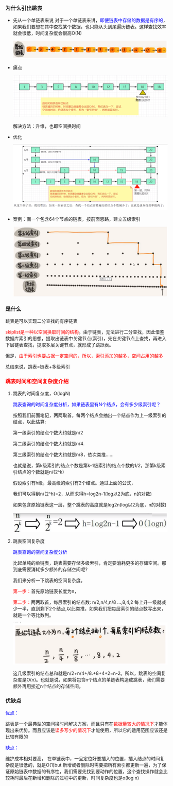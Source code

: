 ### 为什么引出跳表

- 先从一个单链表来说
  对于一个单链表来讲，<font color = 'blue'>即便链表中存储的数据是有序的</font>，如果我们要想在其中查找某个数据，也只能从头到尾遍历链表。这样查找效率就会很低，时间复杂度会很高O(N)

  ![](images/55.单链表.png)

- 痛点

  ![](images/56.单链表.png)

  解决方法：升维，也即空间换时间

- 优化

  ![](images/57.索引优化.png)

- 案例：画一个包含64个节点的链表，按前面思路，建立五级索引

  ![](images/58.索引案例.png)

###  是什么

跳表是可以实现二分查找的有序链表

<font color = 'red'>skiplist是一种以空间换取时间的结构</font>。由于链表，无法进行二分查找，因此借鉴数据库索引的思想，提取出链表中关键节点(索引)，先在关键节点上查找，再进入下层链表查找，提取多层关键节点，就形成了跳跃表。

但是，<font color = 'red'>由于索引也要占据一定空间的，所以，索引添加的越多，空间占用的越多</font>

总结来说，跳表=链表+多级索引

### <font color = 'red'>跳表时间和空间复杂度介绍</font>

1. 跳表的时间复杂度，O(logN)

   <font color = 'blue'>跳表查询的时间复杂度分析，如果链表里有N个结点，会有多少级索引呢？</font>

   按照我们前面笔记，两两取首。每两个结点会抽出一个结点作为上一级索引的结点，以此估算:

   第一级索引的结点个数大约就是n/2

   第二级索引的结点个数大约就是n/4.

   第三级索引的结点个数大约就是n/8，依次类推......

   也就是说，第k级索引的结点个数是第k-1级索引的结点个数的1/2，那第k级索引结点的个数就是n/(2^k)

   假设索引有h级，最高级的索引有2个结点。通过上面的公式，

   我们可以得到n/(2^h)=2，从而求得h=log2n-1(log以2为底，n的对数)

   如果包含原始链表这一层，整个跳表的高度就是log2n(log以2为底，n的对数)

   ![](images/59.跳表时间复杂度.png)

2. 跳表空间复杂度

   <font color = 'blue'>跳表查询的空间复杂度分析</font>

   比起单纯的单链表，跳表需要存储多级索引，肯定要消耗更多的存储空间。那到底需要消耗多少额外的存储空间呢?

   我们来分析一下跳表的空间复杂度。

   <font color = 'red'>第一步：</font>首先原始链表长度为n，

   <font color = 'red'>第二步：</font>两两取首，每层索引的结点数: n/2,n/4,n/8 ...,8,4,2 每上升一级就减少一半，直到剩下2个结点,以此类推，如果我们把每层索引的结点数写出来，就是一个等比数列。

   ![](images/60.跳表.png)

   这几级索引的结点总和就是n/2+n/4+/8.+8+4+2=n-2。所以，跳表的空间复杂度是O(n)。也就是说，如果将包含n个结点的单链表构造成跳表，我们需要额外再用接近n个结点的存储空间。

### 优缺点

<font color = 'blue'>优点：</font>

跳表是一个最典型的空间换时间解决方案，而且只有在<font color = 'red'>数据量较大的情况下</font>才能体现出来优势。而且应该是<font color = 'red'>读多写少的情况下</font>才能使用，所以它的适用范围应该还是比较有限的

<font color = 'blue'>缺点：</font>

维护成本相对要高，
在单链表中，一旦定位好要插入的位置，插入结点的时间复杂度是很低的，就是O(1)but
新增或者删除时需要把所有索引都更新一遍，为了保证原始链表中数据的有序性，我们需要先找到要动作的位置，这个查找操作就会比较耗时最后在新增和删除的过程中的更新，时间复杂度也是o(log n)







